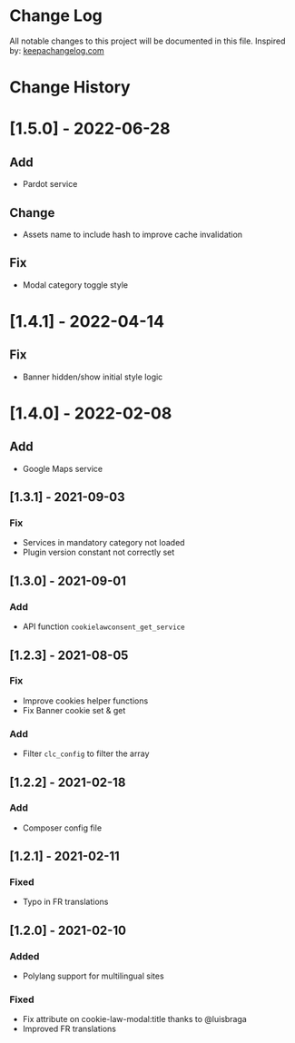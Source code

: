 # Change Log
All notable changes to this project will be documented in this file.
Inspired by: [keepachangelog.com](http://keepachangelog.com/)

# Change History

# [1.5.0] - 2022-06-28
## Add
- Pardot service
## Change
- Assets name to include hash to improve cache invalidation
## Fix
- Modal category toggle style

# [1.4.1] - 2022-04-14
## Fix
- Banner hidden/show initial style logic

# [1.4.0] - 2022-02-08
## Add
- Google Maps service

## [1.3.1] - 2021-09-03
### Fix
- Services in mandatory category not loaded
- Plugin version constant not correctly set

## [1.3.0] - 2021-09-01
### Add
- API function `cookielawconsent_get_service`

## [1.2.3] - 2021-08-05
### Fix
- Improve cookies helper functions
- Fix Banner cookie set & get
### Add
- Filter `clc_config` to filter the array

## [1.2.2] - 2021-02-18
### Add
- Composer config file

## [1.2.1] - 2021-02-11
### Fixed
- Typo in FR translations

## [1.2.0] - 2021-02-10
### Added
- Polylang support for multilingual sites
### Fixed
- Fix attribute on cookie-law-modal:title thanks to @luisbraga
- Improved FR translations
